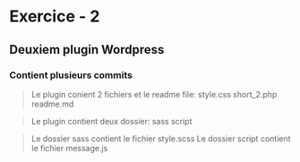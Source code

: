 # Exercice - 2
## Deuxiem plugin  Wordpress
### Contient plusieurs commits

> Le plugin conient 2 fichiers et le readme file:
style.css
short_2.php
readme.md

> Le plugin contient deux dossier:
sass
script

> Le dossier sass contient le fichier style.scss
> Le dossier script contient le fichier message.js